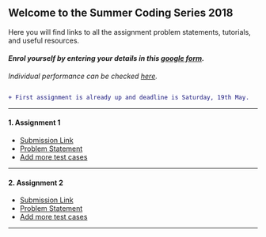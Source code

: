 ## Welcome to the Summer Coding Series 2018

Here you will find links to all the assignment problem statements, tutorials, and useful resources. 

#### *Enrol yourself by entering your details in this [google form](https://docs.google.com/forms/d/1shb0PzRszrF47j31K58COCwauy6kpRwvwdu4eZU32Eg/edit#responses).*

*Individual performance can be checked [here](https://github.com/regstrtn/summer-coding/tree/master/instructions/perftable.md).*


```diff

+ First assignment is already up and deadline is Saturday, 19th May.

```

-----------------

#### 1. Assignment 1
  - [Submission Link](https://drive.google.com/drive/folders/1o8IOsJCed_4aiN9YR8jQdKtmLz-ZP-Ko) 
  - [Problem Statement](https://github.com/regstrtn/summer-coding/tree/master/a1)
  - [Add more test cases](https://github.com/regstrtn/summer-coding/tree/master/instructions/git.md)

----------------


#### 2. Assignment 2
  - [Submission Link](https://drive.google.com/open?id=1Yq4sCglGD9fa1TL27R-QB0gZpYCNoxkV) 
  - [Problem Statement](https://github.com/regstrtn/summer-coding/tree/master/a2)
  - [Add more test cases](https://github.com/regstrtn/summer-coding/tree/master/instructions/git.md)

----------------

